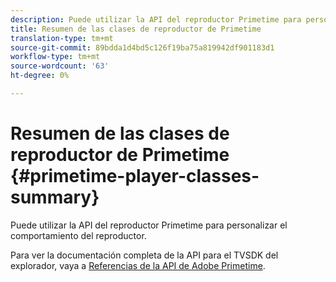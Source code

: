 ```yaml
---
description: Puede utilizar la API del reproductor Primetime para personalizar el comportamiento del reproductor.
title: Resumen de las clases de reproductor de Primetime
translation-type: tm+mt
source-git-commit: 89bdda1d4bd5c126f19ba75a819942df901183d1
workflow-type: tm+mt
source-wordcount: '63'
ht-degree: 0%

---
```



# Resumen de las clases de reproductor de Primetime {#primetime-player-classes-summary}

Puede utilizar la API del reproductor Primetime para personalizar el comportamiento del reproductor.

Para ver la documentación completa de la API para el TVSDK del explorador, vaya a [Referencias de la API de Adobe Primetime](https://help.adobe.com/en_US/primetime/api/index.html#api-Adobe_Primetime_API_References).
